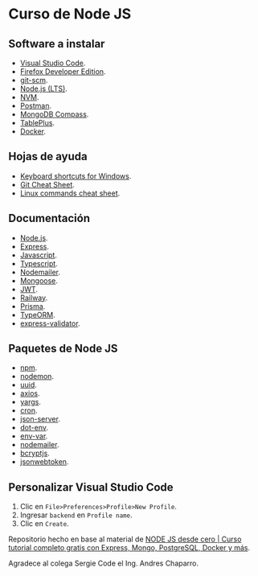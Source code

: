 # Curso de Node JS

## Software a instalar

- [Visual Studio Code](https://code.visualstudio.com/Download).
- [Firefox Developer Edition](https://www.mozilla.org/en-US/firefox/developer/).
- [git-scm](https://git-scm.com/).
- [Node.js (LTS)](https://nodejs.org/en).
- [NVM](https://github.com/coreybutler/nvm-windows?tab=readme-ov-file).
- [Postman](https://www.postman.com/downloads/).
- [MongoDB Compass](https://www.mongodb.com/try/download/compass).
- [TablePlus](https://tableplus.com/download).
- [Docker](https://www.docker.com/get-started/).

## Hojas de ayuda

- [Keyboard shortcuts for Windows](https://code.visualstudio.com/shortcuts/keyboard-shortcuts-windows.pdf).
- [Git Cheat Sheet](https://training.github.com/downloads/github-git-cheat-sheet.pdf).
- [Linux commands cheat sheet](https://linuxconfig.org/linux-commands-cheat-sheet).

## Documentación

- [Node.js](https://nodejs.org/docs/latest/api/).
- [Express](https://expressjs.com/en/5x/api.html).
- [Javascript](https://developer.mozilla.org/es/docs/Web/JavaScript).
- [Typescript](https://www.typescriptlang.org/docs/).
- [Nodemailer](https://nodemailer.com/message/attachments/).
- [Mongoose](https://mongoosejs.com/).
- [JWT](https://jwt.io/).
- [Railway](https://railway.app/).
- [Prisma](https://www.prisma.io/).
- [TypeORM](https://typeorm.io/).
- [express-validator](https://express-validator.github.io/docs/).

## Paquetes de Node JS

- [npm](https://www.npmjs.com/).
- [nodemon](https://www.npmjs.com/package/nodemon).
- [uuid](https://www.npmjs.com/package/uuid).
- [axios](https://www.npmjs.com/package/axios).
- [yargs](https://www.npmjs.com/package/yargs).
- [cron](https://www.npmjs.com/package/cron).
- [json-server](https://www.npmjs.com/package/json-server).
- [dot-env](https://www.npmjs.com/package/dotenv).
- [env-var](https://www.npmjs.com/package/env-var).
- [nodemailer](https://www.npmjs.com/package/nodemailer).
- [bcryptjs](https://www.npmjs.com/package/bcryptjs).
- [jsonwebtoken](https://www.npmjs.com/package/jsonwebtoken).

## Personalizar Visual Studio Code

1. Clic en `File>Preferences>Profile>New Profile`.
2. Ingresar `backend` en `Profile name`.
3. Clic en `Create`.

Repositorio hecho en base al material de [NODE JS desde cero | Curso tutorial completo gratis con Express, Mongo, PostgreSQL, Docker y más](https://www.youtube.com/watch?v=I17ln313Pjk).

Agradece al colega Sergie Code el Ing. Andres Chaparro.